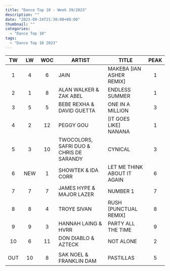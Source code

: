 ```yaml
---
title: "Dance Top 10 - Week 39/2023"
description: ""
date: "2023-09-24T21:30:00+08:00"
thumbnail: ""
categories:
  - "Dance Top 10"
tags:
  - "Dance Top 10 2023"
---
```

<!--more-->
|TW|LW|WOC|ARTIST|TITLE|PEAK|
|:----:|:----:|:----:|----|----|:----:|
|1|4|6|JAIN|MAKEBA [IAN ASHER REMIX]|1|
|2|1|8|ALAN WALKER & ZAK ABEL|ENDLESS SUMMER|1|
|3|5|5|BEBE REXHA & DAVID GUETTA|ONE IN A MILLION|3|
|4|2|12|PEGGY GOU|[IT GOES LIKE] NANANA|1|
|5|3|10|TWOCOLORS, SAFRI DUO & CHRIS DE SARANDY|CYNICAL|3|
|6|NEW|1|SHOWTEK & IDA CORR|LET ME THINK ABOUT IT AGAIN|6|
|7|7|7|JAMES HYPE & MAJOR LAZER|NUMBER 1|7|
|8|8|4|TROYE SIVAN|RUSH [PUNCTUAL REMIX]|8|
|9|9|3|HANNAH LAING & HVRR|PARTY ALL THE TIME|9|
|10|6|11|DON DIABLO & AZTECK|NOT ALONE|2|
| | | | | | |
|OUT|10|8|SAK NOEL & FRANKLIN DAM|PASTILLAS|5|

